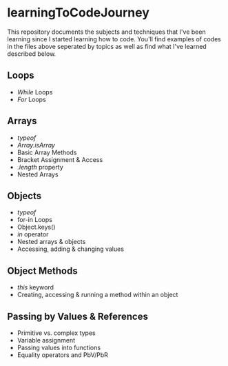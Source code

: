 # learningToCodeJourney
This repository documents the subjects and techniques that I've been learning since I started learning how to code. You'll find examples of codes in the files above seperated by topics as well as find what I've learned described below. 

## Loops ##
* *While* Loops 
* *For* Loops
## Arrays ##
* *typeof* 
* *Array.isArray*
* Basic Array Methods
* Bracket Assignment & Access
* *.length* property
* Nested Arrays
## Objects ##
* *typeof* 
* for-in Loops
* Object.keys()
* *in* operator
* Nested arrays & objects
* Accessing, adding & changing values 
## Object Methods ##
* *this* keyword
* Creating, accessing & running a method within an object
## Passing by Values & References ##
* Primitive vs. complex types
* Variable assignment
* Passing values into functions
* Equality operators and PbV/PbR

